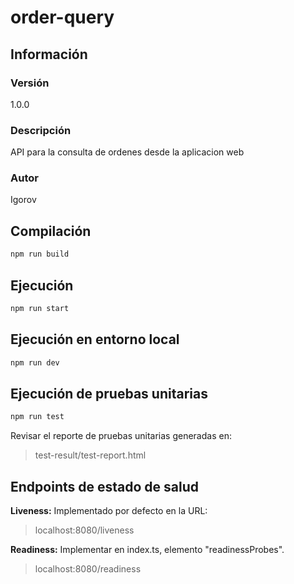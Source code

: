 # order-query

## Información

### Versión

1.0.0

### Descripción

API para la consulta de ordenes desde la aplicacion web

### Autor

Igorov

## Compilación

```bash
npm run build
```

## Ejecución

```bash
npm run start
```

## Ejecución en entorno local

```bash
npm run dev
```

## Ejecución de pruebas unitarias

```bash
npm run test
```

Revisar el reporte de pruebas unitarias generadas en:

> test-result/test-report.html

## Endpoints de estado de salud

**Liveness:** Implementado por defecto en la URL:

> localhost:8080/liveness

**Readiness:** Implementar en index.ts, elemento "readinessProbes".

> localhost:8080/readiness